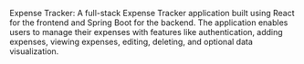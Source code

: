 Expense Tracker:
A full-stack Expense Tracker application built using React for the frontend and Spring Boot for the backend. The application enables users to manage their expenses with features
like authentication, adding expenses, viewing expenses, editing, deleting, and optional data visualization.
